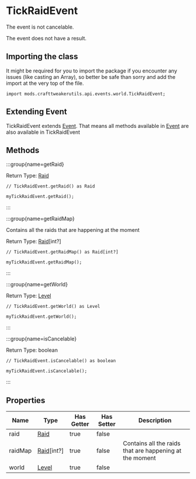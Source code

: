 # TickRaidEvent

The event is not cancelable.

The event does not have a result.

## Importing the class

It might be required for you to import the package if you encounter any issues (like casting an Array), so better be safe than sorry and add the import at the very top of the file.
```zenscript
import mods.crafttweakerutils.api.events.world.TickRaidEvent;
```


## Extending Event

TickRaidEvent extends [Event](/forge/api/event/Event). That means all methods available in [Event](/forge/api/event/Event) are also available in TickRaidEvent

## Methods

:::group{name=getRaid}

Return Type: [Raid](/mods/sixikutils/utils/world/Raid)

```zenscript
// TickRaidEvent.getRaid() as Raid

myTickRaidEvent.getRaid();
```

:::

:::group{name=getRaidMap}

Contains all the raids that are happening at the moment

Return Type: [Raid](/mods/sixikutils/utils/world/Raid)[int?]

```zenscript
// TickRaidEvent.getRaidMap() as Raid[int?]

myTickRaidEvent.getRaidMap();
```

:::

:::group{name=getWorld}

Return Type: [Level](/vanilla/api/world/Level)

```zenscript
// TickRaidEvent.getWorld() as Level

myTickRaidEvent.getWorld();
```

:::

:::group{name=isCancelable}

Return Type: boolean

```zenscript
// TickRaidEvent.isCancelable() as boolean

myTickRaidEvent.isCancelable();
```

:::


## Properties

|  Name   |                      Type                       | Has Getter | Has Setter |                       Description                       |
|---------|-------------------------------------------------|------------|------------|---------------------------------------------------------|
| raid    | [Raid](/mods/sixikutils/utils/world/Raid)       | true       | false      |                                                         |
| raidMap | [Raid](/mods/sixikutils/utils/world/Raid)[int?] | true       | false      | Contains all the raids that are happening at the moment |
| world   | [Level](/vanilla/api/world/Level)               | true       | false      |                                                         |

